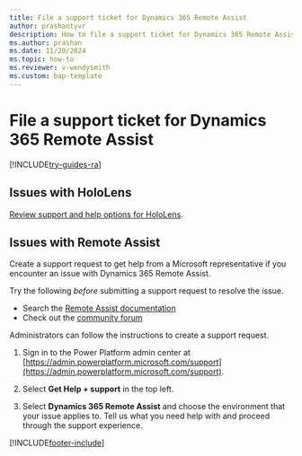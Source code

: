 ```yaml
---
title: File a support ticket for Dynamics 365 Remote Assist 
author: prashantyvr
description: How to file a support ticket for Dynamics 365 Remote Assist
ms.author: prashan
ms.date: 11/20/2024
ms.topic: how-to
ms.reviewer: v-wendysmith
ms.custom: bap-template
---
```


# File a support ticket for Dynamics 365 Remote Assist

[!INCLUDE[try-guides-ra](../includes/try-guides-ra.md)]

## Issues with HoloLens

[Review support and help options for HoloLens](https://support.microsoft.com/hololens).

## Issues with Remote Assist

Create a support request to get help from a Microsoft representative if you encounter an issue with Dynamics 365 Remote Assist.

Try the following *before* submitting a support request to resolve the issue.

- Search the [Remote Assist documentation](ra-overview.md)
- Check out the [community forum](https://community.dynamics.com/forums/thread/?partialUrl=remoteassist)

Administrators can follow the instructions to create a support request.

1. Sign in to the Power Platform admin center at [https://admin.powerplatform.microsoft.com/support](https://admin.powerplatform.microsoft.com/support).

1. Select **Get Help + support** in the top left.

1. Select **Dynamics 365 Remote Assist** and choose the environment that your issue applies to. Tell us what you need help with and proceed through the support experience.


[!INCLUDE[footer-include](../includes/footer-banner.md)]
